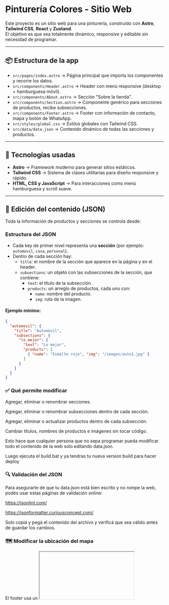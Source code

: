 # Pinturería Colores - Sitio Web

Este proyecto es un sitio web para una pinturería, construido con **Astro**, **Tailwind CSS**, **React** y **Zustand**.  
El objetivo es que sea totalmente dinámico, responsive y editable sin necesidad de programar.

---

## 📦 Estructura de la app

- `src/pages/index.astro` → Página principal que importa los componentes y recorre los datos.
- `src/components/Header.astro` → Header con menú responsive (desktop + hamburguesa móvil).
- `src/components/About.astro` → Sección "Sobre la tienda".
- `src/components/Section.astro` → Componente genérico para secciones de productos, recibe subsecciones.
- `src/components/Footer.astro` → Footer con información de contacto, mapa y botón de WhatsApp.
- `src/styles/global.css` → Estilos globales con Tailwind CSS.
- `src/data/data.json` → Contenido dinámico de todas las secciones y productos.

---

## 🎨 Tecnologías usadas

- **Astro** → Framework moderno para generar sitios estáticos.
- **Tailwind CSS** → Sistema de clases utilitarias para diseño responsive y rápido.
- **HTML, CSS y JavaScript** → Para interacciones como menú hamburguesa y scroll suave.

---

## 📝 Edición del contenido (JSON)

Toda la información de productos y secciones se controla desde:


### Estructura del JSON

- Cada key de primer nivel representa una **sección** (por ejemplo: `automovil`, `casa`, `personal`).  
- Dentro de cada sección hay:
  - `title`: el nombre de la sección que aparece en la página y en el header.  
  - `subsections`: un objeto con las subsecciones de la sección, que contiene:
    - `text`: el título de la subsección.  
    - `products`: un arreglo de productos, cada uno con:
      - `name`: nombre del producto.  
      - `img`: ruta de la imagen.

#### Ejemplo mínimo:

```json
{
  "automovil": {
    "title": "Automóvil",
    "subsections": {
      "lo_mejor": {
        "text": "Lo mejor",
        "products": [
          { "name": "Esmalte rojo", "img": "/images/auto1.jpg" }
        ]
      }
    }
  }
}

```


### ✅ Qué permite modificar

Agregar, eliminar o renombrar secciones.

Agregar, eliminar o renombrar subsecciones dentro de cada sección.

Agregar, eliminar o actualizar productos dentro de cada subsección.

Cambiar títulos, nombres de productos e imágenes sin tocar código.

Esto hace que cualquier persona que no sepa programar pueda modificar todo el contenido de la web solo editando data.json.

Luego ejecuta el build.bat y ya tendras tu nueva version build para hacer deploy

### 🔍 Validación del JSON

Para asegurarte de que tu data.json está bien escrito y no rompe la web, podés usar estas páginas de validación online:

https://jsonlint.com/

https://jsonformatter.curiousconcept.com/

Solo copiá y pegá el contenido del archivo y verificá que sea válido antes de guardar los cambios.



### 🗺️ Modificar la ubicación del mapa

El footer usa un <iframe> de Google Maps para mostrar la ubicación de la tienda.
Si querés cambiar la ubicación, seguí estos pasos:

Abrí Google Maps.

Buscá la dirección nueva (por ejemplo: "Avenida San Martín 1455, Ciudad").

Hacé click en Compartir → Insertar un mapa → Copiar HTML.

Del código copiado, solo necesitás el atributo src del <iframe>.

Reemplazá el src en Footer.astro con la nueva URL:


### Carrito
En el carrito el cliente podra seleccionar los productos que quiera y luego generar un mensaje por WhatsApp para consultar la compra con la tienda